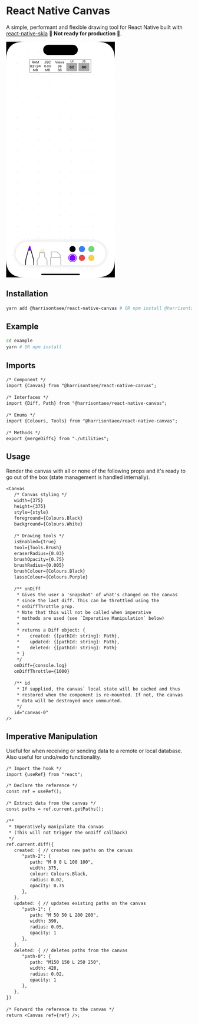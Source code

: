 # React Native Canvas

A simple, performant and flexible drawing tool for React Native built with [react-native-skia](https://github.com/Shopify/react-native-skia) **🚨 Not ready for production 🚨**.

![](demo.gif)

## Installation
```bash
yarn add @harrisontaee/react-native-canvas # OR npm install @harrisontaee/react-native-canvas
```

## Example
```bash
cd example
yarn # OR npm install
```

## Imports
```tsx
/* Component */
import {Canvas} from "@harrisontaee/react-native-canvas";

/* Interfaces */
import {Diff, Path} from "@harrisontaee/react-native-canvas";

/* Enums */
import {Colours, Tools} from "@harrisontaee/react-native-canvas";

/* Methods */
export {mergeDiffs} from "./utilities";
```

## Usage
Render the canvas with all or none of the following props and it's ready to go out of the box (state management is handled internally).
```tsx
<Canvas
   /* Canvas styling */
   width={375}
   height={375}
   style={style}
   foreground={Colours.Black}
   background={Colours.White}
   
   /* Drawing tools */
   isEnabled={true}
   tool={Tools.Brush}
   eraserRadius={0.03}
   brushOpacity={0.75}
   brushRadius={0.005}
   brushColour={Colours.Black}
   lassoColour={Colours.Purple}

   /** onDiff
    * Gives the user a 'snapshot' of what's changed on the canvas
    * since the last diff. This can be throttled using the
    * onDiffThrottle prop.
    * Note that this will not be called when imperative
    * methods are used (see `Imperative Manipulation` below)
    * 
    * returns a Diff object: {
    *    created: {[pathId: string]: Path},
    *    updated: {[pathId: string]: Path},
    *    deleted: {[pathId: string]: Path}
    * }
    */
   onDiff={console.log}
   onDiffThrottle={1000}

   /** id
    * If supplied, the canvas` local state will be cached and thus
    * restored when the component is re-mounted. If not, the canvas
    * data will be destroyed once unmounted.
    */
   id="canvas-0"
/>
```

## Imperative Manipulation
Useful for when receiving or sending data to a remote or local database. Also useful for undo/redo functionality.
```tsx
/* Import the hook */
import {useRef} from "react";
```
```tsx
/* Declare the reference */
const ref = useRef();

/* Extract data from the canvas */
const paths = ref.current.getPaths();

/**
 * Imperatively manipulate tha canvas
 * (This will not trigger the onDiff callback)
 */
ref.current.diff({
   created: { // creates new paths on the canvas
      "path-2": {
         path: "M 0 0 L 100 100",
         width: 375,
         colour: Colours.Black,
         radius: 0.02,
         opacity: 0.75
      },
   },
   updated: { // updates existing paths on the canvas
      "path-1": {
         path: "M 50 50 L 200 200",
         width: 390,
         radius: 0.05,
         opacity: 1
      },
   },
   deleted: { // deletes paths from the canvas
      "path-0": {
         path: "M150 150 L 250 250",
         width: 420,
         radius: 0.02,
         opacity: 1
      },
   },
})

/* Forward the reference to the canvas */
return <Canvas ref={ref} />;
```
